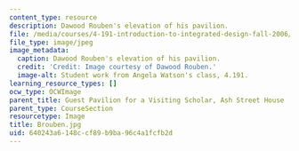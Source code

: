 ```yaml
---
content_type: resource
description: Dawood Rouben's elevation of his pavilion.
file: /media/courses/4-191-introduction-to-integrated-design-fall-2006/640243a6148ccf89b9ba96c4a1fcfb2d_Brouben.jpg
file_type: image/jpeg
image_metadata:
  caption: Dawood Rouben's elevation of his pavilion.
  credit: 'Credit: Image courtesy of Dawood Rouben.'
  image-alt: Student work from Angela Watson's class, 4.191.
learning_resource_types: []
ocw_type: OCWImage
parent_title: Guest Pavilion for a Visiting Scholar, Ash Street House
parent_type: CourseSection
resourcetype: Image
title: Brouben.jpg
uid: 640243a6-148c-cf89-b9ba-96c4a1fcfb2d
---
```

